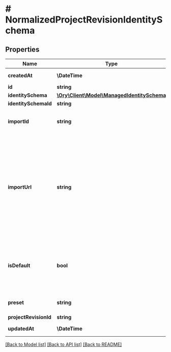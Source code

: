 # # NormalizedProjectRevisionIdentitySchema

## Properties

Name | Type | Description | Notes
------------ | ------------- | ------------- | -------------
**createdAt** | **\DateTime** | The Project&#39;s Revision Creation Date | [optional] [readonly]
**id** | **string** |  | [optional]
**identitySchema** | [**\Ory\Client\Model\ManagedIdentitySchema**](ManagedIdentitySchema.md) |  | [optional]
**identitySchemaId** | **string** |  | [optional]
**importId** | **string** | The imported (named) ID of the Identity Schema referenced in the Ory Kratos config. | [optional]
**importUrl** | **string** | The ImportURL can be used to import an Identity Schema from a bse64 encoded string. In the future, this key also support HTTPS and other sources!  If you import an Ory Kratos configuration, this would be akin to the &#x60;identity.schemas.#.url&#x60; key.  The configuration will always return the import URL when you fetch it from the API. | [optional]
**isDefault** | **bool** | If true sets the default schema for identities  Only one schema can ever be the default schema. If you try to add two schemas with default to true, the request will fail. | [optional]
**preset** | **string** | Use a preset instead of a custom identity schema. | [optional]
**projectRevisionId** | **string** |  | [optional]
**updatedAt** | **\DateTime** | Last Time Project&#39;s Revision was Updated | [optional] [readonly]

[[Back to Model list]](../../README.md#models) [[Back to API list]](../../README.md#endpoints) [[Back to README]](../../README.md)
